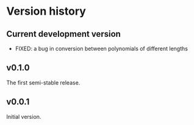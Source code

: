 # Version history


## Current development version

* FIXED: a bug in conversion between polynomials of different lengths


## v0.1.0

The first semi-stable release.


## v0.0.1

Initial version.
